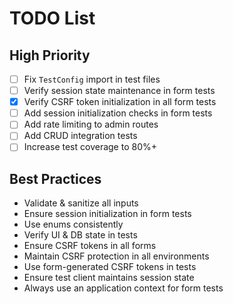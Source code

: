 # TODO List
## High Priority
- [ ] Fix `TestConfig` import in test files
- [ ] Verify session state maintenance in form tests
- [x] Verify CSRF token initialization in all form tests
- [ ] Add session initialization checks in form tests
- [ ] Add rate limiting to admin routes
- [ ] Add CRUD integration tests
- [ ] Increase test coverage to 80%+

## Best Practices
- Validate & sanitize all inputs
- Ensure session initialization in form tests
- Use enums consistently
- Verify UI & DB state in tests
- Ensure CSRF tokens in all forms
- Maintain CSRF protection in all environments
- Use form-generated CSRF tokens in tests
- Ensure test client maintains session state
- Always use an application context for form tests

